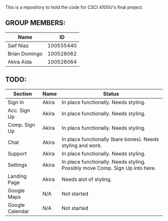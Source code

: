 This is a repository to hold the code for CSCI 4100U's final project.

## GROUP MEMBERS:

| Name | ID |
|---|---|
| Saif Niaz | 100555440 |
| Brian Domingo | 100528062 |
| Akira Aida | 100526064 |


## TODO:

| Section | Name | Status
|---|---|---|
| Sign In | Akira | In place functionally. Needs styling.
| Acc. Sign Up | Akira | In place functionally. Needs styling.
| Comp. Sign Up | Akira | In place functionally. Needs styling.
| Chat | Akira | In place functionally (bare bones). Needs styling and work.
| Support | Akira | In place functionally. Needs styling.
| Settings | Akira | In place functionally. Needs styling. Possibly move Comp. Sign Up into here.
| Landing Page | Akira | Needs alot of styling.
| Google Maps | N/A | Not started
| Google Calendar | N/A | Not started
